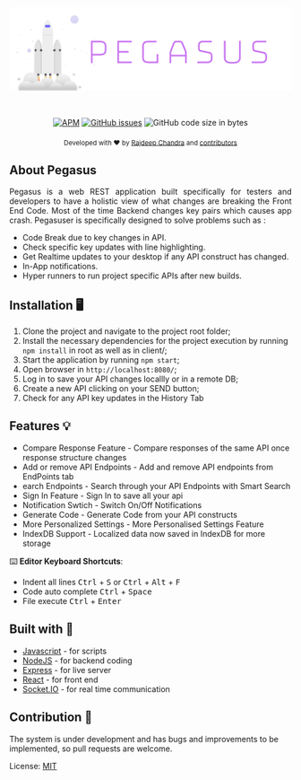<p align="center">
  <img src="https://github.com/Rajdeepc/Pegasus/blob/master/github/Pegasus.png?raw=true" width="600">
</p><br>

<p align="center"><a href="https://github.com/Rajdeepc/Pegasus/blob/master/LICENSE.md"><img alt="APM" src="https://img.shields.io/apm/l/react"></a> <a href="https://github.com/Rajdeepc/Pegasus/issues"><img alt="GitHub issues" src="https://img.shields.io/github/issues/Rajdeepc/Pegasus"></a> <img alt="GitHub code size in bytes" src="https://img.shields.io/github/languages/code-size/Rajdeepc/Pegasus">
</p>

<p align="center">
  <sub>Developed with ❤︎ by
    <a href="https://github.com/Rajdeepc">Rajdeep Chandra</a> and
    <a href="https://github.com/Rajdeepc/rtcode/graphs/contributors">contributors</a>
  </sub>
</p>

## About Pegasus

<p style="text-align: justify">Pegasus is a web REST application built specifically for testers and developers to have a holistic view of what changes are breaking the Front End Code. Most of the time Backend changes key pairs which causes app crash. Pegasuser is specifically designed to solve problems such as :<p>
 
  * Code Break due to key changes in API.
  * Check specific key updates with line highlighting.
  * Get Realtime updates to your desktop if any API construct has changed.
  * In-App notifications.
  * Hyper runners to run project specific APIs after new builds.
 
## Installation 🖥

1. Clone the project and navigate to the project root folder;
2. Install the necessary dependencies for the project execution by running `npm install` in root as well as in client/;
3. Start the application by running `npm start`;
4. Open browser in `http://localhost:8080/`;
5. Log in to save your API changes locallly or in a remote DB;
6. Create a new API clicking on your SEND button;
7. Check for any API key updates in the History Tab

## Features 💡

- Compare Response Feature - Compare responses of the same API once response structure changes
- Add or remove API Endpoints - Add and remove API endpoints from EndPoints tab
- earch Endpoints - Search through your API Endpoints with Smart Search
- Sign In Feature - Sign In to save all your api
- Notification Swtich - Switch On/Off Notifications
- Generate Code - Generate Code from your API constructs
- More Personalized Settings - More Personalised Settings Feature
- IndexDB Support - Localized data now saved in IndexDB for more storage

⌨️ **Editor Keyboard Shortcuts**:

- Indent all lines <kbd>Ctrl</kbd> + <kbd>S</kbd> or <kbd>Ctrl</kbd> + <kbd>Alt</kbd> + <kbd>F</kbd>
- Code auto complete <kbd>Ctrl</kbd> + <kbd>Space</kbd>
- File execute <kbd>Ctrl</kbd> + <kbd>Enter</kbd>

## Built with 🔧

- [Javascript](https://developer.mozilla.org/en/JavaScript) - for scripts
- [NodeJS](https://nodejs.org/en/) - for backend coding
- [Express](https://github.com/express) - for live server
- [React](https://github.com/React) - for front end
- [Socket.IO](https://github.com/socketio/socket.io) - for real time communication

## Contribution 🥰

The system is under development and has bugs and improvements to be implemented, so pull requests are welcome.

License:
[MIT](https://choosealicense.com/licenses/mit/)
